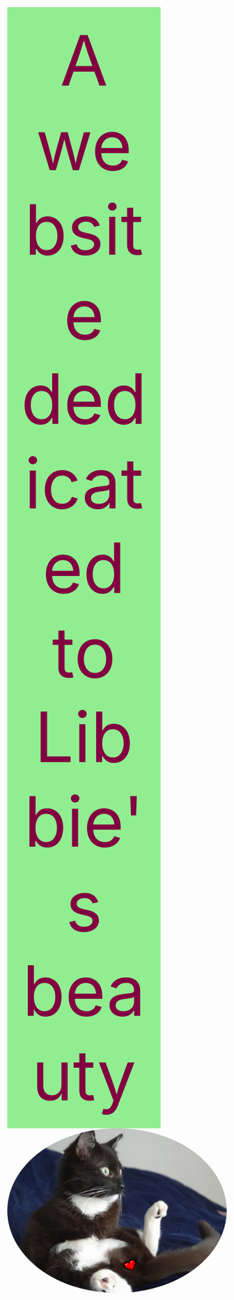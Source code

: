 <!DOCTYPE html>
<html>
  <head>
<div class="header text padding">
A website dedicated to Libbie's beauty
</div>

<style>
.header {
background-color: lightgreen;
width: 60%;
height: 50%;
}

.text {
text-align: center;
font-size: 10rem;
color: #820041;
}

.padding {
padding: 25px;
}

</style>
</head>


<body>
<img src="smallcat.jpg" style= "object-position: 50% 50%; display: block;
border-radius: 50%; "/>
</body>
</html>
